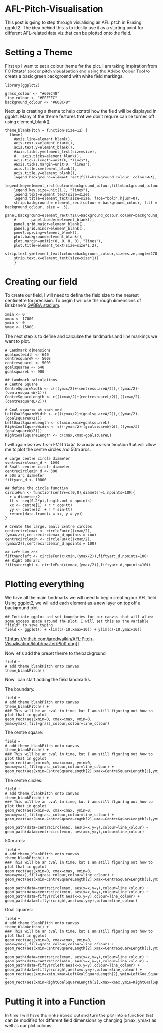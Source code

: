 # AFL-Pitch-Visualisation
This post is going to step through visualising an AFL pitch in R using ggplot2. The idea behind this is to ideally use it as a starting point for different AFL-related data viz that can be plotted onto the field.

# Setting a Theme
First up I want to set a colour theme for the plot. I am taking inspiration from [FC RStats'](https://github.com/FCrSTATS) [soccer pitch visualisation](https://github.com/FCrSTATS/Visualisations/blob/master/3.CreateAPitch.md) and using the [Adobe Colour Tool](https://color.adobe.com/create) to create a basic green background with white field markings. 
```
library(ggplot2)
```
```
grass_colour <- "#60BC48"
line_colour <- "#FFFFFC"
background_colour <- "#60BC48"
```
Next up is creating a theme to help control how the field will be displayed in ggplot. Many of the theme features that we don't require can be turned off using element_blank().
```
theme_blankPitch = function(size=12) { 
  theme(
    #axis.line=element_blank(), 
    axis.text.x=element_blank(), 
    axis.text.y=element_blank(), 
    #axis.ticks.y=element_text(size=size),
    #   axis.ticks=element_blank(),
    axis.ticks.length=unit(0, "lines"), 
    #axis.ticks.margin=unit(0, "lines"), 
    axis.title.x=element_blank(), 
    axis.title.y=element_blank(), 
    legend.background=element_rect(fill=background_colour, colour=NA), 
    legend.key=element_rect(colour=background_colour,fill=background_colour), 
    legend.key.size=unit(1.2, "lines"), 
    legend.text=element_text(size=size), 
    legend.title=element_text(size=size, face="bold",hjust=0),
    strip.background = element_rect(colour = background_colour, fill = background_colour, size = .5),
    panel.background=element_rect(fill=background_colour,colour=background_colour), 
    #       panel.border=element_blank(), 
    panel.grid.major=element_blank(), 
    panel.grid.minor=element_blank(), 
    panel.spacing=element_blank(), 
    plot.background=element_blank(), 
    plot.margin=unit(c(0, 0, 0, 0), "lines"), 
    plot.title=element_text(size=size*1.2), 
    strip.text.y=element_text(colour=background_colour,size=size,angle=270),
    strip.text.x=element_text(size=size*1))
    }
```
# Creating our field
To create our field, I will need to define the field size to the nearest centimetre for precision. To begin I will use the rough dimensions of Brisbane's [GABBA stadium](https://en.wikipedia.org/wiki/The_Gabba).
```
xmin <- 0
xmax <- 17000
ymin <- 0
ymax <- 15000
```
The next step is to define and calculate the landmarks and line markings we want to plot.

```
# Landmark dimensions
goalpostwidth <- 640
centresquareW <- 5000
centresquareL <- 5000
goalsquareW <- 640
goalsquareL <- 900

## Landmark calculations
# Centre Square
CentreSquareWidth <- c(((ymax/2)+(centresquareW/2)),((ymax/2)-(centresquareW/2)))
CentreSquareLength <- c(((xmax/2)+(centresquareL/2)),((xmax/2)-(centresquareL/2)))

# Goal squares at each end
LeftGoalSquareWidth <- c(((ymax/2)+(goalsquareW/2)),((ymax/2)-(goalsquareW/2)))
LeftGoalSquareLength <- c(xmin,xmin+goalsquareL)
RightGoalSquareWidth <- c(((ymax/2)+(goalsquareW/2)),((ymax/2)-(goalsquareW/2)))
RightGoalSquareLength <- c(xmax,xmax-goalsquareL)
```

I will again borrow from FC R Stats' to create a circle function that will allow me to plot the centre circles and 50m arcs.
```
# Large centre circle diameter
centrecirclemax_d <- 1000
# Small centre circle diameter
centrecirclemin_d <- 300
# 50m arc diameter
fiftyarc_d <- 10000

## define the circle function
circleFun <- function(centre=c(0,0),diameter=1,npoints=100){
  r = diameter/2
  tt <- seq(0,2*pi,length.out = npoints)
  xx <- centre[1] + r * cos(tt)
  yy <- centre[2] + r * sin(tt)
  return(data.frame(x = xx, y = yy))
}

# Create the large, small centre circles
centrecirclemax <- circleFun(c((xmax/2),(ymax/2)),centrecirclemax_d,npoints = 100)
centrecirclemin <- circleFun(c((xmax/2),(ymax/2)),centrecirclemin_d,npoints = 100)

## Left 50m arc
fiftyarcleft <- circleFun(c(xmin,(ymax/2)),fiftyarc_d,npoints=100)
## Right 50m arc
fiftyarcright <- circleFun(c(xmax,(ymax/2)),fiftyarc_d,npoints=100)
```
# Plotting everything

We have all the main landmarks we will need to begin creating our AFL field. Using ggplot2, we will add each element as a new layer on top off a background plot
```
## Initiate ggplot and set boundaries for our canvas that will allow some excess space around the plot. I will set this as the variable "field" to save typing
field <- ggplot() + xlim(c(-10,xmax+10)) + ylim(c(-10,ymax+10))
```
![[https://github.com/jaredwatkin/AFL-Pitch-Visualisation/blob/master/Plot1.png]]

Now let's add the preset theme to the background
```
field + 
# add theme_blankPitch onto canvas
theme_blankPitch()
```
Now I can start adding the field landmarks.

The boundary:
```
field + 
# add theme_blankPitch onto canvas
theme_blankPitch() +
### This will be an oval in time, but I am still figuring out how to plot that in ggplot
geom_rect(aes(xmin=0, xmax=xmax, ymin=0, ymax=ymax),fill=grass_colour,colour=line_colour)
```
The centre square:
```
field + 
# add theme_blankPitch onto canvas
theme_blankPitch() +
### This will be an oval in time, but I am still figuring out how to plot that in ggplot
geom_rect(aes(xmin=0, xmax=xmax, ymin=0, ymax=ymax),fill=grass_colour,colour=line_colour) +
geom_rect(aes(xmin=CentreSquareLength[2],xmax=CentreSquareLength[1],ymin=CentreSquareWidth[2],ymax=CentreSquareWidth[1]),fill=grass_colour,colour=line_colour)
```
The centre circles:
```
field + 
# add theme_blankPitch onto canvas
theme_blankPitch() +
### This will be an oval in time, but I am still figuring out how to plot that in ggplot
geom_rect(aes(xmin=0, xmax=xmax, ymin=0, ymax=ymax),fill=grass_colour,colour=line_colour) +
geom_rect(aes(xmin=CentreSquareLength[2],xmax=CentreSquareLength[1],ymin=CentreSquareWidth[2],ymax=CentreSquareWidth[1]),fill=grass_colour,colour=line_colour) + 
geom_path(data=centrecirclemax, aes(x=x,y=y),colour=line_colour) +
geom_path(data=centrecirclemin, aes(x=x,y=y),colour=line_colour)
```
50m arcs:
```
field + 
# add theme_blankPitch onto canvas
theme_blankPitch() +
### This will be an oval in time, but I am still figuring out how to plot that in ggplot
geom_rect(aes(xmin=0, xmax=xmax, ymin=0, ymax=ymax),fill=grass_colour,colour=line_colour) +
geom_rect(aes(xmin=CentreSquareLength[2],xmax=CentreSquareLength[1],ymin=CentreSquareWidth[2],ymax=CentreSquareWidth[1]),fill=grass_colour,colour=line_colour) + 
geom_path(data=centrecirclemax, aes(x=x,y=y),colour=line_colour) +
geom_path(data=centrecirclemin, aes(x=x,y=y),colour=line_colour) +
geom_path(data=fiftyarcleft,aes(x=x,y=y),colour=line_colour) +
geom_path(data=fiftyarcright,aes(x=x,y=y),colour=line_colour)
```
Goal squares:
```
field + 
# add theme_blankPitch onto canvas
theme_blankPitch() +
### This will be an oval in time, but I am still figuring out how to plot that in ggplot
geom_rect(aes(xmin=0, xmax=xmax, ymin=0, ymax=ymax),fill=grass_colour,colour=line_colour) +
geom_rect(aes(xmin=CentreSquareLength[2],xmax=CentreSquareLength[1],ymin=CentreSquareWidth[2],ymax=CentreSquareWidth[1]),fill=grass_colour,colour=line_colour) + 
geom_path(data=centrecirclemax, aes(x=x,y=y),colour=line_colour) +
geom_path(data=centrecirclemin, aes(x=x,y=y),colour=line_colour) +
geom_path(data=fiftyarcleft,aes(x=x,y=y),colour=line_colour) +
geom_path(data=fiftyarcright,aes(x=x,y=y),colour=line_colour) +
geom_rect(aes(xmin=xmin,xmax=LeftGoalSquareLength[2],ymin=LeftGoalSquareWidth[2],ymax=LeftGoalSquareWidth[1]),fill=grass_colour,colour=line_colour) +
geom_rect(aes(xmin=RightGoalSquareLength[2],xmax=xmax,ymin=RightGoalSquareWidth[2],ymax=RightGoalSquareWidth[1]),fill=grass_colour,colour=line_colour)
```

# Putting it into a Function

In time I will have the kinks ironed out and turn the plot into a function that can be modified for different field dimensions by changing (xmax, ymax) as well as our plot colours.
